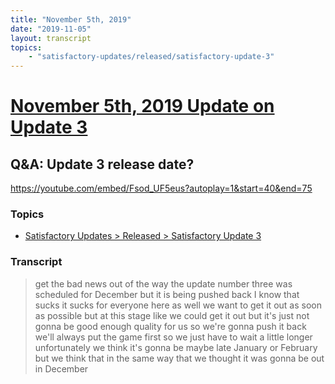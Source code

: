 ```yaml
---
title: "November 5th, 2019"
date: "2019-11-05"
layout: transcript
topics: 
    - "satisfactory-updates/released/satisfactory-update-3"
---
```

# [November 5th, 2019 Update on Update 3](../2019-11-05.md)
## Q&A: Update 3 release date?
https://youtube.com/embed/Fsod_UF5eus?autoplay=1&start=40&end=75
### Topics
* [Satisfactory Updates > Released > Satisfactory Update 3](../topics/satisfactory-updates/released/satisfactory-update-3.md)

### Transcript

> get the bad news out of the way the
> update number three was scheduled for
> December but it is being pushed back I
> know that sucks
> it sucks for everyone here as well we
> want to get it out as soon as possible
> but at this stage like we could get it
> out but it's just not gonna be good
> enough quality for us so we're gonna
> push it back we'll always put the game
> first so we just have to wait a little
> longer
> unfortunately we think it's gonna be
> maybe late January or February but we
> think that in the same way that we
> thought it was gonna be out in December
